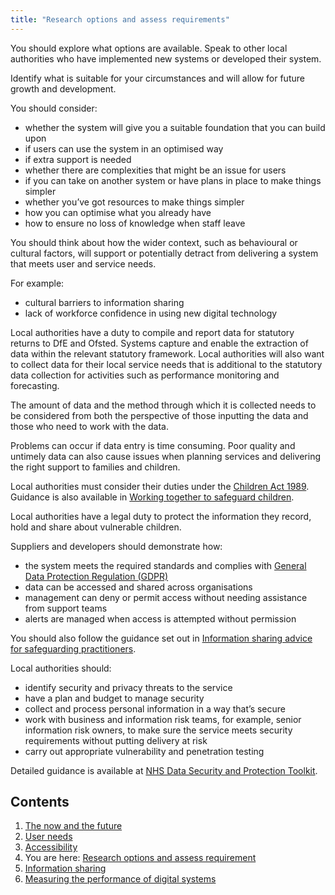 ```yaml
---
title: "Research options and assess requirements"
---
```


You should explore what options are available. Speak to other local authorities who have implemented new systems or developed their system. 

Identify what is suitable for your circumstances and will allow for future growth and development. 

You should consider:

* whether the system will give you a suitable foundation that you can build upon
* if users can use the system in an optimised way
* if extra support is needed 
* whether there are complexities that might be an  issue for users
* if you can take on another system or  have plans in place to make things simpler
* whether you’ve got resources to make things simpler
* how you can optimise what you already have
* how to ensure no loss of knowledge when staff leave

You should think about how the wider context, such as behavioural or cultural factors, will support or potentially detract from delivering a system that meets user and service needs. 

For example:

* cultural barriers to information sharing
* lack of workforce confidence in using new digital technology

Local authorities have a duty to compile and report data for statutory returns to DfE and Ofsted. Systems capture and enable the extraction of data within the relevant statutory framework. Local authorities will also want to collect data for their local service needs that is additional to the statutory data collection for activities such as performance monitoring and forecasting.

The amount of data and the method through which it is collected needs to be considered from both the perspective of those inputting the data and those who need to work with the data.

Problems can occur if data entry is time consuming. Poor quality and untimely data can also cause issues when planning services and delivering the right support to families and children.

Local authorities must consider their duties under the [Children Act 1989](https://www.legislation.gov.uk/ukpga/1989/41/contents). Guidance is also available in [Working together to safeguard children](https://www.gov.uk/government/publications/working-together-to-safeguard-children--2).

Local authorities have a legal duty to protect the information they record, hold and share about vulnerable children. 

Suppliers and developers should demonstrate how:

* the system meets the required standards and complies with [General Data Protection Regulation (GDPR)](https://gdpr-info.eu/)
* data can be accessed and shared across organisations
* management can deny or permit access without needing assistance from support teams
* alerts are managed when access is attempted without permission

You should also follow the guidance set out in [Information sharing advice for safeguarding practitioners](https://www.gov.uk/government/publications/safeguarding-practitioners-information-sharing-advice).

Local authorities should:

* identify security and privacy threats to the service
* have a plan and budget to manage security 
* collect and process personal information in a way that’s secure 
* work with business and information risk teams, for example, senior information risk owners, to make sure the service meets security requirements without putting delivery at risk
* carry out appropriate vulnerability and penetration testing

Detailed guidance is available at [NHS Data Security and Protection Toolkit](https://digital.nhs.uk/about-nhs-digital/our-work/nhs-digital-data-and-technology-standards/framework/beta---data-security-standards).


## Contents

1. [The now and the future](/principle-1)
2. [User needs](/principle-2)
3. [Accessibility](/principle-3)
4. You are here: [Research options and assess requirement](/principle-4)
5. [Information sharing](/principle-5)
6. [Measuring the performance of digital systems](/principle-6)
